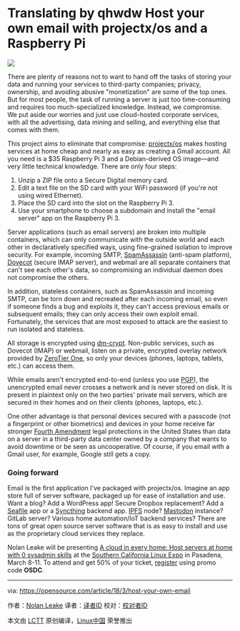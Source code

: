 Translating by qhwdw
Host your own email with projectx/os and a Raspberry Pi
======

![](https://opensource.com/sites/default/files/styles/image-full-size/public/lead-images/document_free_access_cut_security.png?itok=ocvCv8G2)

There are plenty of reasons not to want to hand off the tasks of storing your data and running your services to third-party companies; privacy, ownership, and avoiding abusive "monetization" are some of the top ones. But for most people, the task of running a server is just too time-consuming and requires too much-specialized knowledge. Instead, we compromise. We put aside our worries and just use cloud-hosted corporate services, with all the advertising, data mining and selling, and everything else that comes with them.

This project aims to eliminate that compromise: [projectx/os][1] makes hosting services at home cheap and nearly as easy as creating a Gmail account. All you need is a $35 Raspberry Pi 3 and a Debian-derived OS image—and very little technical knowledge. There are only four steps:

  1. Unzip a ZIP file onto a Secure Digital memory card.
  2. Edit a text file on the SD card with your WiFi password (if you're not using wired Ethernet).
  3. Place the SD card into the slot on the Raspberry Pi 3.
  4. Use your smartphone to choose a subdomain and install the "email server" app on the Raspberry Pi 3.



Server applications (such as email servers) are broken into multiple containers, which can only communicate with the outside world and each other in declaratively specified ways, using fine-grained isolation to improve security. For example, incoming SMTP, [SpamAssassin][2] (anti-spam platform), [Dovecot][3] (secure IMAP server), and webmail are all separate containers that can't see each other's data, so compromising an individual daemon does not compromise the others.

In addition, stateless containers, such as SpamAssassin and incoming SMTP, can be torn down and recreated after each incoming email, so even if someone finds a bug and exploits it, they can't access previous emails or subsequent emails; they can only access their own exploit email. Fortunately, the services that are most exposed to attack are the easiest to run isolated and stateless.

All storage is encrypted using [dm-crypt][4]. Non-public services, such as Dovecot (IMAP) or webmail, listen on a private, encrypted overlay network provided by [ZeroTier One][5], so only your devices (phones, laptops, tablets, etc.) can access them.

While emails aren't encrypted end-to-end (unless you use [PGP][6]), the unencrypted email never crosses a network and is never stored on disk. It is present in plaintext only on the two parties' private mail servers, which are secured in their homes and on their clients (phones, laptops, etc.).

One other advantage is that personal devices secured with a passcode (not a fingerprint or other biometrics) and devices in your home receive far stronger [Fourth Amendment][7] legal protections in the United States than data on a server in a third-party data center owned by a company that wants to avoid downtime or be seen as uncooperative. Of course, if you email with a Gmail user, for example, Google still gets a copy.

### Going forward

Email is the first application I've packaged with projectx/os. Imagine an app store full of server software, packaged up for ease of installation and use. Want a blog? Add a WordPress app! Secure Dropbox replacement? Add a [Seafile][8] app or a [Syncthing][9] backend app. [IPFS][10] node? [Mastodon][11] instance? GitLab server? Various home automation/IoT backend services? There are tons of great open source server software that is as easy to install and use as the proprietary cloud services they replace.

Nolan Leake will be presenting [A cloud in every home: Host servers at home with 0 sysadmin skills][12] at the [Southern California Linux Expo][12] in Pasadena, March 8-11. To attend and get 50% of your ticket, [register][13] using promo code **OSDC**.

--------------------------------------------------------------------------------

via: https://opensource.com/article/18/3/host-your-own-email

作者：[Nolan Leake][a]
译者：[译者ID](https://github.com/译者ID)
校对：[校对者ID](https://github.com/校对者ID)

本文由 [LCTT](https://github.com/LCTT/TranslateProject) 原创编译，[Linux中国](https://linux.cn/) 荣誉推出

[a]:https://opensource.com/users/nolan
[1]:https://git.sigbus.net/projectx/os
[2]:http://spamassassin.apache.org/
[3]:https://www.dovecot.org/
[4]:https://gitlab.com/cryptsetup/cryptsetup/wikis/DMCrypt
[5]:https://www.zerotier.com/download.shtml
[6]:https://en.wikipedia.org/wiki/Pretty_Good_Privacy
[7]:https://simple.wikipedia.org/wiki/Fourth_Amendment_to_the_United_States_Constitution
[8]:https://www.seafile.com/en/home/
[9]:https://syncthing.net/
[10]:https://ipfs.io/
[11]:https://github.com/tootsuite/mastodon
[12]:https://www.socallinuxexpo.org/scale/16x/presentations/cloud-every-home-host-servers-home-0-sysadmin-skills
[13]:https://register.socallinuxexpo.org/reg6/
